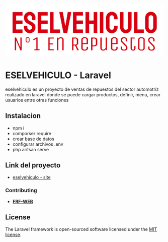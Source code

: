 <p align="center">
  <img src="public/img/logo.png" alt="eselvehiculo"/>
</p>


# ESELVEHICULO - Laravel

eselvehiculo es un proyecto de ventas de repuestos del sector automotriz realizado en laravel donde se puede cargar productos, definir, menu, crear usuarios entre otras funciones

## Instalacion

- npm i
- comporser require
- crear base de datos
- configurar archivos .env
- php aritsan serve

## Link del proyecto

- [eselvehiculo - site](http://eselvehiculo.com/)

### Contributing

- **[FRF-WEB](https://frfweb.netlify.app/)**

## License

The Laravel framework is open-sourced software licensed under the [MIT license](https://opensource.org/licenses/MIT).
